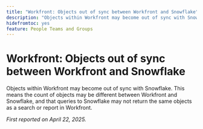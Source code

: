 ```yaml
---
title: "Workfront: Objects out of sync between Workfront and Snowflake"
description: "Objects within Workfront may become out of sync with Snowflake. This means the count of objects may be different between Workfront and Snowflake, and that queries to Snowflake may not return the same objects as a search or report in Workfront. "
hidefromtoc: yes
feature: People Teams and Groups
---
```


# Workfront: Objects out of sync between Workfront and Snowflake

Objects within Workfront may become out of sync with Snowflake. This means the count of objects may be different between Workfront and Snowflake, and that queries to Snowflake may not return the same objects as a search or report in Workfront.

_First reported on April 22, 2025._
